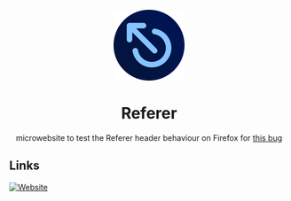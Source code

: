 <div align="center">

![](.media/icon-128x128_round.png)

# Referer

microwebsite to test the Referer header behaviour on Firefox for [this bug](https://github.com/webcompat/web-bugs/issues/33327)

</div>

## Links

[![Website](https://img.shields.io/website?url=https%3A%2F%2Fgh.steffo.eu/referer/%2F)](https://gh.steffo.eu/referer/)
